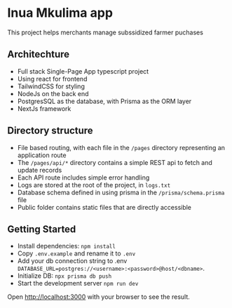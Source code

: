 # Inua Mkulima app

This project helps merchants manage subssidized farmer puchases

## Architechture

- Full stack Single-Page App typescript project
- Using react for frontend
- TailwindCSS for styling
- NodeJs on the back end
- PostgresSQL as the database, with Prisma as the ORM layer
- NextJs framework

## Directory structure

- File based routing, with each file in the `/pages` directory representing an application route
- The `/pages/api/*` directory contains a simple REST api to fetch and update records
- Each API route includes simple error handling
- Logs are stored at the root of the project, in `logs.txt`
- Database schema defined in using prisma in the `/prisma/schema.prisma` file
- Public folder contains static files that are directly accessible

## Getting Started

- Install dependencies: `npm install`
- Copy `.env.example` and rename it to `.env`
- Add your db connection string to .env `DATABASE_URL=postgres://<username>:<password>@host/<dbname>`.
- Initialize DB: `npx prisma db push`
- Start the development server `npm run dev`

Open [http://localhost:3000](http://localhost:3000) with your browser to see the result.
